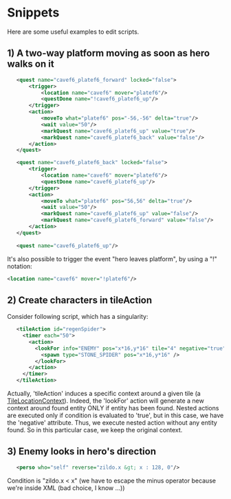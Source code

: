 # Snippets #

Here are some useful examples to edit scripts.

## 1) A two-way platform moving as soon as hero walks on it ##
 
 ```xml
	<quest name="cavef6_platef6_forward" locked="false">
		<trigger>
			<location name="cavef6" mover="platef6"/>
			<questDone name="!cavef6_platef6_up"/>
		</trigger>
		<action>
			<moveTo what="platef6" pos="-56,-56" delta="true"/>
			<wait value="50"/>
			<markQuest name="cavef6_platef6_up" value="true"/>
			<markQuest name="cavef6_platef6_back" value="false"/>
  		</action>
	</quest>

	<quest name="cavef6_platef6_back" locked="false">
		<trigger>
			<location name="cavef6" mover="platef6"/>
			<questDone name="cavef6_platef6_up"/>
		</trigger>
		<action>
			<moveTo what="platef6" pos="56,56" delta="true"/>
			<wait value="50"/>
   			<markQuest name="cavef6_platef6_up" value="false"/>
			<markQuest name="cavef6_platef6_forward" value="false"/>
   		</action>
	</quest>
	
	<quest name="cavef6_platef6_up"/>
  ```
  
  It's also possible to trigger the event "hero leaves platform", by using a "!" notation:
 ```xml
 <location name="cavef6" mover="!platef6"/>
  ```
  
  ## 2) Create characters in tileAction
  
  Consider following script, which has a singularity:
 ```xml
	<tileAction id="regenSpider">
	  <timer each="50">
	    <action>
	      <lookFor info="ENEMY" pos="x*16,y*16" tile="4" negative="true">
	        <spawn type="STONE_SPIDER" pos="x*16,y*16" />
	      </lookFor>
	    </action>
	  </timer>
	</tileAction>
```
Actually, 'tileAction' induces a specific context around a given tile (a [TileLocationContext](https://github.com/tchegito/zildo/blob/master/zildo/src/main/java/zildo/fwk/script/context/TileLocationContext.java)). Indeed, the 'lookFor' action will generate a new context around found entity ONLY if entity has been found. Nested actions are executed only if condition is evaluated to 'true', but in this case, we have the 'negative' attribute. Thus, we execute nested action without any entity found. So in this particular case, we keep the original context.

## 3) Enemy looks in hero's direction

 ```xml
	<perso who="self" reverse="zildo.x &gt; x : 128, 0"/>
```
Condition is "zildo.x < x" (we have to escape the minus operator because we're inside XML (bad choice, I know ...))
